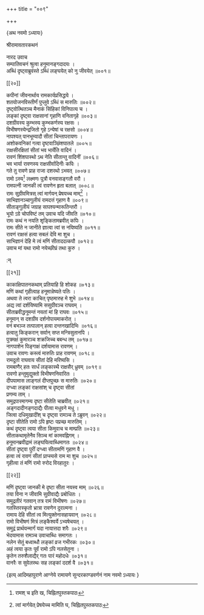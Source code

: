 +++
title = "००९"

+++

\{अथ नवमो ऽध्यायः\}

श्रीरामावतारकथनं  
    
नारद उवाच  
सम्पातिवचनं श्रुत्वा हनुमानङ्गदादयः ।  
अब्धिं दृष्ट्वाब्रुवंस्ते ऽब्धिं लङ्घयेत् को नु जीवयेत्   ॥००१॥  

[[२०]]
    
कपीनां जीवनार्थाय रामकार्यप्रसिद्धये ।  
शतयोजनविस्तीर्णं पुप्लुवे ऽब्धिं स मारुतिः ॥००२॥  
दृष्ट्वोत्थितञ्च मैनाकं सिंहिकां विनिपात्य च   ।  
लङ्कां दृष्ट्वा राक्षसानां गृहाणि वनितागृहे   ॥००३॥  
दशग्रीवस्य कुम्भस्य कुम्भकर्णस्य रक्षसः ।  
विभीषणस्येन्द्रजितो गृहे ऽन्येषां च रक्षसो ॥००४॥  
नापश्यत् पानभूम्यादौ सीतां चिन्तापरायणः   ।  
अशोकवनिकां गत्वा दृष्टवाञ्छिंशपातले ॥००५॥  
राक्षसीरक्षितां सीतां भव भार्येति वादिनं   ।  
रावणं शिंशपास्थो ऽथ नेति सीतान्तु वादिनीं   ॥००६॥  
भव भार्या रावणस्य राक्षसीर्वादिनीः कपिः   ।  
गते तु रावणे प्राह राजा दशरथो ऽभवत् ॥००७॥  
रामो ऽस्य[^१] लक्ष्मणः पुत्रौ वनवासङ्गतौ वरौ   ।  
रामपत्नी जानकी त्वं रावणेन हृता बलात् ॥००८॥  
रामः सुग्रीवमित्रस् त्वां मार्गयन् प्रेषयच्च माम्[^२]   ।  
साभिज्ञानञ्चागुलीयं रामदत्तं गृहाण वै   ॥००९॥  
सीताङ्गुलीयं जग्राह सापश्यन्मारूतिन्तरौ ।  
भूयो ऽग्रे चोपविष्टं तम् उवाच यदि जीवति ॥०१०॥  
रामः कथं न नयति शृङ्कितामब्रवीत् कपिः   ।  
रामः सीते न जानीते ज्ञात्वा त्वां स नयिष्यति ॥०११॥  
रावणं राक्षसं हत्वा सबलं देवि मा शुच ।  
साभिज्ञानं देहि मे त्वं मणिं सीताददत्कपौ ॥०१२॥  
उवाच मां यथा रामो नयेच्छीघ्रं तथा कुरु ।  
    
:न्  
    
[^१]: रामश् च इति ख, चिह्नितपुस्तकपाठः  
    
[^२]: त्वां मार्गयेत् प्रेषयेच्च मामिति घ, चिह्नितपुस्तकपाठः  

[[२१]]
    
काकाक्षिपातनकथाम् प्रतियाहि हि शोकह ॥०१३॥  
मणिं कथां गृहीत्वाह हनूमान्नेष्यते पतिः   ।  
अथवा ते त्वरा काचित् पृष्ठमारुह मे शुभे ॥०१४॥  
अद्य त्वां दर्शयिष्यामि ससुग्रीवञ्च राघवम् ।  
सीताब्रवीद्धनूमन्तं नयतां मां हि राघवः   ॥०१५॥  
हनूमान् स दशग्रीव दर्शनोपायमाकरोत् ।  
वनं बभञ्ज तत्पालान् हत्वा दन्तनखादिभिः ॥०१६॥  
हत्वातु किङ्करान् सर्वान् सप्त मन्त्रिसुतानपि ।  
पुत्रमक्षं कुमारञ्च शक्रजिच्च बबन्ध तम् ॥०१७॥  
नागपाशेन पिङ्गाक्षं दर्शयामास रावणम्   ।  
उवाच रावणः कस्त्वं मारुतिः प्राह रावणम्   ॥०१८॥  
रामदूतो राघवाय सीतां देहि मरिष्यसि ।  
रामबाणैर् हतः सार्धं लङ्कास्थै राक्षसैर् ध्रुवम्   ॥०१९॥  
रावणो हन्तुमुद्युक्तो विभीषणनिवारितः ।  
दीपयामास लाङ्गलं दीप्तपुच्छः स मारुतिः   ॥०२०॥  
दग्ध्वा लङ्कां राक्षसांश् च दृष्ट्वा सीतां  
प्रणम्य ताम् ।  
समुद्रपारमागम्य दृष्टा सीतेति चाब्रवीत् ॥०२१॥  
अङ्गदादीनङ्गदाद्यैः पीत्वा मधुवने मधु ।  
जित्वा दधिमुखादींश् च दृष्ट्वा रामञ्च ते ऽब्रुवन्   ॥०२२॥  
दृष्टा सीतेति रामो ऽपि हृष्टः पप्रच्छ मारुतिम्   ।  
कथं दृष्ट्वा त्वया सीता किमुवाच च माम्प्रति   ॥०२३॥  
सीताकथामृतेनैव सिञ्च मां कामवह्निगम् ।  
हनूमानब्रवीद्रामं लङ्घयित्वाब्धिमागतः ॥०२४॥  
सीतां दृष्ट्वा पुरीं दग्ध्वा सीतामणिं गृहाण वै   ।  
हत्वा त्वं रावणं सीतां प्राप्स्यसे राम मा शुच   ॥०२५॥  
गृहीत्वा तं मणिं रामो रुरोद विरहातुरः ।  

[[२२]]
    
मणिं दृष्ट्वा जानकी मे दृष्टा सीता नयस्व माम्   ॥०२६॥  
तया विना न जीवामि सुग्रीवाद्यैः प्रबोधितः ।  
समुद्रतीरं गतवान् तत्र रामं विभीषणः ॥०२७॥  
गतस्तिरस्कृतो भ्रात्रा रावणेन दुरात्मना ।  
रामाय देहि सीतां त्व मित्युक्तेनासहायवान् ॥०२८॥  
रामो विभीषणं मित्रं लङ्कैश्वर्ये ऽभ्यषेचयत्   ।  
समुद्रं प्रार्थयन्मार्गं यदा नायात्तदा शरैः   ॥०२९॥  
भेदयामास रामञ्च उवाचाब्धिः समागतः ।  
नलेन सेतुं बध्वाब्धौ लङ्कां व्रज गभीरकः   ॥०३०॥  
अहं त्वया कृतः पूर्वं रामो ऽपि नलसेतुना ।  
कृतेन तरुशैलाद्यैर् गतः पारं महोदधेः ॥०३१॥  
वानरैः स सुवेलस्थः सह लङ्कां ददर्श वै ॥०३१॥

\{इत्य् आदिमहापुराणे आग्नेये रामायणे सुन्दरकाण्डवर्णनं नाम नवमो ऽध्यायः  }
    